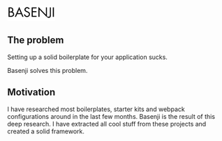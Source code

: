 ![Logo](/images/logo.png)

## The problem

Setting up a solid boilerplate for your application sucks.

Basenji solves this problem.

## Motivation

I have researched most boilerplates, starter kits and webpack configurations around in the last few months. Basenji is the result of this deep research. I have extracted all cool stuff from these projects and created a solid framework.

